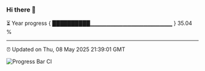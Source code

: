 ### Hi there 👋

⏳ Year progress { ██████████▁▁▁▁▁▁▁▁▁▁▁▁▁▁▁▁▁▁▁▁ } 35.04 %

---

⏰ Updated on Thu, 08 May 2025 21:39:01 GMT

![Progress Bar CI](https://github.com/IshwaranRudhara/GIT-ACTION/workflows/Progress%20Bar%20CI/badge.svg)
